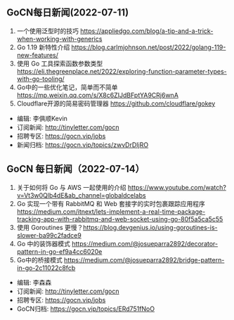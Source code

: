 ## GoCN每日新闻(2022-07-11)

1. 一个使用泛型时的技巧 https://appliedgo.com/blog/a-tip-and-a-trick-when-working-with-generics
2. Go 1.19 新特性介绍 https://blog.carlmjohnson.net/post/2022/golang-119-new-features/
3. 使用 Go 工具探索函数参数类型 https://eli.thegreenplace.net/2022/exploring-function-parameter-types-with-go-tooling/
4. Go中的一些优化笔记，简单而不简单 https://mp.weixin.qq.com/s/X8c6ZIJdBFptYA9CRj6wnA
5. Cloudflare开源的简易密码管理器 https://github.com/cloudflare/gokey

* 编辑: 李俱顺Kevin
* 订阅新闻: http://tinyletter.com/gocn
* 招聘专区: https://gocn.vip/jobs
* 新闻归档: https://gocn.vip/topics/zwvDrDIjRO





## GoCN 每日新闻（2022-07-14）

1.  关于如何将 Go 与 AWS 一起使用的介绍 https://www.youtube.com/watch?v=Vt3w0Qlb4dE&ab_channel=globaldcelabs
2.  Go 实现一个带有 RabbitMQ 和 Web 套接字的实时包裹跟踪应用程序 https://medium.com/itnext/lets-implement-a-real-time-package-tracking-app-with-rabbitmq-and-web-socket-using-go-80f5a5ca5c55
3.  使用 Goroutines 更慢？https://blog.devgenius.io/using-goroutines-is-slower-ba99c2fadce9
4.  Go 中的装饰器模式 https://medium.com/@josueparra2892/decorator-pattern-in-go-ef9a4cc6020e
5.  Go中的桥接模式 https://medium.com/@josueparra2892/bridge-pattern-in-go-2c11022c8fcb

* 编辑: 李森森
* 订阅新闻: http://tinyletter.com/gocn
* 招聘专区: https://gocn.vip/jobs
* GoCN归档: https://gocn.vip/topics/ERd751fNoO
